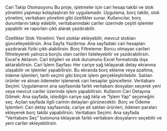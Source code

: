 
Cari Takip Otomasyonu
Bu proje, işletmeler için cari hesap takibi ve stok yönetimi yapmayı kolaylaştıran bir uygulamadır. Uygulama, borç takibi, stok yönetimi, veritabanı yönetimi gibi özellikler sunar. Kullanıcılar, borç durumlarını takip edebilir, veritabanındaki cariler üzerinde çeşitli işlemler yapabilir ve raporları çıktı alarak yazdırabilir.

Özellikler
Stok Yönetimi: Yeni stoklar ekleyebilir, mevcut stokları güncelleyebilirsin.
Ana Sayfa Yazdırma: Ana sayfadaki cari hesapları yazdırarak fiziki çıktı alabilirsin.
Borç Filtreleme: Borcu olmayan carileri filtreleyerek yalnızca borçlu olan carileri listeleyebilir ve yazdırabilirsin.
Excel'e Aktarım: Cari bilgileri ve stok durumunu Excel formatında dışa aktarabilirsin.
Cari İşlem Sayfası:
Her cariye sağ tıklayarak detay ekranına ulaşabilir ve işlemler yapabilirsin.
Bu ekranda borç ekleme veya azaltma, ödeme işlemleri, tarih seçimi gibi birçok işlem gerçekleştirilebilir.
Satılan ürünler ve alınan ödemeler işlenerek cari hesaplar güncellenir.
Veritabanı Seçimi: Uygulamanın ana sayfasında farklı veritabanı dosyaları seçerek yeni veya mevcut cariler üzerinde işlem yapabilirsin.
Kullanım
Cari Detayına Gitmek:
Ana sayfada, istediğin cariye sağ tıkla ve “İşlem Yap” seçeneğini seç.
Açılan sayfada ilgili carinin detayları görünecektir.
Borç ve Ödeme İşlemleri:
Cari detay sayfasında, cariye ait satılan ürünleri, ödenen paraları ekleyerek borç takibi yapabilirsin.
Veritabanı Seçimi:
Ana sayfada “Veritabanı Seç” butonuna tıklayarak farklı veritabanı dosyalarını seçebilir ve yeni cariler ekleyebilirsin.
